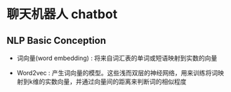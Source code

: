 # 聊天机器人 chatbot

## NLP Basic Conception

* 词向量(word embedding) : 将来自词汇表的单词或短语映射到实数的向量

* Word2vec : 产生词向量的模型。这些浅而双层的神经网络，用来训练将词映射到k维的实数向量，并通过向量间的距离来判断词的相似程度

